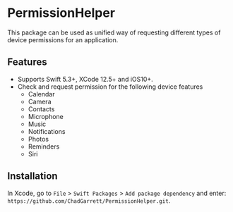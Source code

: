 # PermissionHelper

This package can be used as unified way of requesting different types of device permissions for an application.

## Features

- Supports Swift 5.3+, XCode 12.5+ and iOS10+.
- Check and request permission for the following device features
    - Calendar
    - Camera
    - Contacts
    - Microphone
    - Music
    - Notifications
    - Photos
    - Reminders
    - Siri

## Installation

In Xcode, go to  `File` > `Swift Packages` > `Add package dependency` and enter: `https://github.com/ChadGarrett/PermissionHelper.git`.
